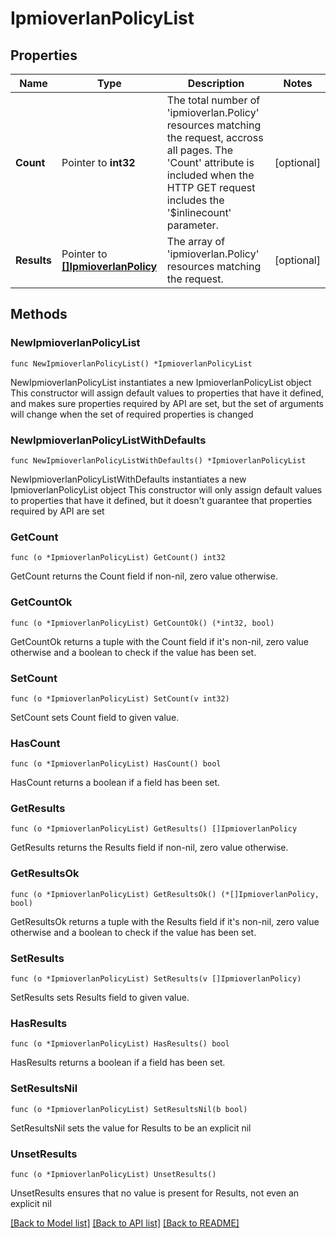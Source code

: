 # IpmioverlanPolicyList

## Properties

Name | Type | Description | Notes
------------ | ------------- | ------------- | -------------
**Count** | Pointer to **int32** | The total number of &#39;ipmioverlan.Policy&#39; resources matching the request, accross all pages. The &#39;Count&#39; attribute is included when the HTTP GET request includes the &#39;$inlinecount&#39; parameter. | [optional] 
**Results** | Pointer to [**[]IpmioverlanPolicy**](ipmioverlan.Policy.md) | The array of &#39;ipmioverlan.Policy&#39; resources matching the request. | [optional] 

## Methods

### NewIpmioverlanPolicyList

`func NewIpmioverlanPolicyList() *IpmioverlanPolicyList`

NewIpmioverlanPolicyList instantiates a new IpmioverlanPolicyList object
This constructor will assign default values to properties that have it defined,
and makes sure properties required by API are set, but the set of arguments
will change when the set of required properties is changed

### NewIpmioverlanPolicyListWithDefaults

`func NewIpmioverlanPolicyListWithDefaults() *IpmioverlanPolicyList`

NewIpmioverlanPolicyListWithDefaults instantiates a new IpmioverlanPolicyList object
This constructor will only assign default values to properties that have it defined,
but it doesn't guarantee that properties required by API are set

### GetCount

`func (o *IpmioverlanPolicyList) GetCount() int32`

GetCount returns the Count field if non-nil, zero value otherwise.

### GetCountOk

`func (o *IpmioverlanPolicyList) GetCountOk() (*int32, bool)`

GetCountOk returns a tuple with the Count field if it's non-nil, zero value otherwise
and a boolean to check if the value has been set.

### SetCount

`func (o *IpmioverlanPolicyList) SetCount(v int32)`

SetCount sets Count field to given value.

### HasCount

`func (o *IpmioverlanPolicyList) HasCount() bool`

HasCount returns a boolean if a field has been set.

### GetResults

`func (o *IpmioverlanPolicyList) GetResults() []IpmioverlanPolicy`

GetResults returns the Results field if non-nil, zero value otherwise.

### GetResultsOk

`func (o *IpmioverlanPolicyList) GetResultsOk() (*[]IpmioverlanPolicy, bool)`

GetResultsOk returns a tuple with the Results field if it's non-nil, zero value otherwise
and a boolean to check if the value has been set.

### SetResults

`func (o *IpmioverlanPolicyList) SetResults(v []IpmioverlanPolicy)`

SetResults sets Results field to given value.

### HasResults

`func (o *IpmioverlanPolicyList) HasResults() bool`

HasResults returns a boolean if a field has been set.

### SetResultsNil

`func (o *IpmioverlanPolicyList) SetResultsNil(b bool)`

 SetResultsNil sets the value for Results to be an explicit nil

### UnsetResults
`func (o *IpmioverlanPolicyList) UnsetResults()`

UnsetResults ensures that no value is present for Results, not even an explicit nil

[[Back to Model list]](../README.md#documentation-for-models) [[Back to API list]](../README.md#documentation-for-api-endpoints) [[Back to README]](../README.md)


